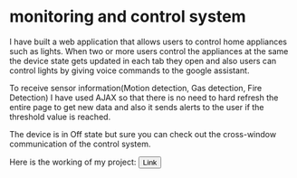 # monitoring and control system
I have built a web application that allows users to control home appliances such as lights. When two or more users control the appliances at the same the device state gets updated in each tab they open and also users can control lights by giving voice commands to the google assistant.

To receive sensor information(Motion detection, Gas detection, Fire Detection) I have used AJAX so that there is no need to hard refresh the entire page to get new data and also it sends alerts to the user if the threshold value is reached.

The device is in Off state but sure you can check out the cross-window communication of the control system.

Here is the working of my project:
<a href="https://www.youtube.com/watch?v=VnjVS3LjPIw&ab_channel=Akhil"><button>Link</button></a>

